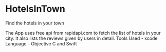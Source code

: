 # HotelsInTown
Find the hotels in your town

The App uses free api from rapidapi.com to fetch the list of hotels in your city. It also lists the reviews given by users in detail.
Tools Used - xcode
Language - Objective C and Swift
